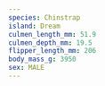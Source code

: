 ```yaml
---
species: Chinstrap
island: Dream
culmen_length_mm: 51.9
culmen_depth_mm: 19.5
flipper_length_mm: 206
body_mass_g: 3950
sex: MALE
---
```

